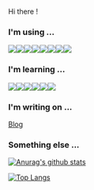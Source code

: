 Hi there !

### I'm using ...

<div style="display:flex">
<img src="https://img.icons8.com/color/50/000000/c-plus-plus-logo.png"/>
<img src="https://img.icons8.com/color/48/000000/javascript.png"/>
<img src="https://img.icons8.com/color/50/000000/typescript.png"/>
<img src="https://img.icons8.com/color/50/000000/python.png"/>
<img src="https://img.icons8.com/color/48/000000/golang.png"/>
<img src="https://img.icons8.com/color/48/000000/vue-js.png"/> 
<img src="https://img.icons8.com/officel/40/000000/react.png"/>
<img src="https://img.icons8.com/color/50/000000/sass.png"/>
</div>


### I'm learning ...

<div style="display:flex">
<img src="https://img.icons8.com/color/50/000000/django.png"/>
<img src="https://img.icons8.com/color/50/000000/mysql-logo.png"/>
  <img src="https://img.icons8.com/color/48/000000/postgreesql.png"/>
<img src="https://img.icons8.com/color/50/000000/arduino.png"/>
<img src="https://img.icons8.com/ios-filled/50/000000/webgl.png"/>
<img src="https://img.icons8.com/color/48/000000/flutter.png"/>
</div>

### I'm writing on ...

[Blog](http://blog.callmelare.cn)

### Something else ...

[![Anurag's github stats](https://github-readme-stats.vercel.app/api?username=CALLMELARE)](https://github.com/anuraghazra/github-readme-stats)

[![Top Langs](https://github-readme-stats.vercel.app/api/top-langs/?username=CALLMELARE&layout=compact)](https://github.com/anuraghazra/github-readme-stats)
